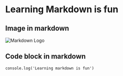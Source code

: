 # Learning Markdown is fun

## Image in markdown
![Markdown Logo](https://upload.wikimedia.org/wikipedia/commons/thumb/4/48/Markdown-mark.svg/263px-Markdown-mark.svg.png)

## Code block in markdown

```
console.log('Learning markdown is fun')
```
